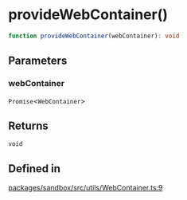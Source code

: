 # provideWebContainer()

```ts
function provideWebContainer(webContainer): void
```

## Parameters

### webContainer

`Promise`\<`WebContainer`\>

## Returns

`void`

## Defined in

[packages/sandbox/src/utils/WebContainer.ts:9](https://github.com/frontendat/karagoz/blob/main/packages/sandbox/src/utils/WebContainer.ts#L9)
